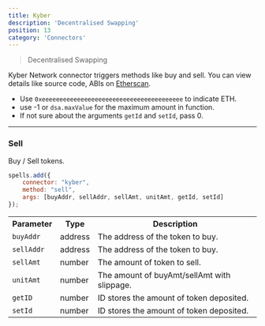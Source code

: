 ```yaml
---
title: Kyber
description: 'Decentralised Swapping'
position: 13
category: 'Connectors'
---
```

> Decentralised Swapping

Kyber Network connector triggers methods like buy and sell. You can view details like source code, ABIs on [Etherscan](https://etherscan.io/address/0x7043fc2e21865c091eeae37c38e3d82bccdf5d5c#code).

- Use `0xeeeeeeeeeeeeeeeeeeeeeeeeeeeeeeeeeeeeeeee` to indicate ETH.
- use -1 or `dsa.maxValue` for the maximum amount in function.
- If not sure about the arguments `getId` and `setId`, pass 0.

---

### Sell

Buy / Sell tokens.

```javascript
spells.add({
    connector: "kyber",
    method: "sell",
    args: [buyAddr, sellAddr, sellAmt, unitAmt, getId, setId]
});
```

<table class="table">
  <tr>
    <th>Parameter</th>
    <th>Type</th> 
    <th>Description</th>
  </tr>
  <tr>
    <td><code>buyAddr</code></td>
    <td>address</td>
    <td>The address of the token to buy.</td>
  <tr>
  <tr>
    <td><code>sellAddr</code></td>
    <td>address</td>
    <td>The address of the token to buy.</td>
  <tr>
  <tr>
    <td><code>sellAmt</code></td>
    <td>number</td>
    <td>The amount of token to sell.</td>
  <tr>
  <tr>
    <td><code>unitAmt</code></td>
    <td>number</td>
    <td>The amount of buyAmt/sellAmt with slippage.</td>
  <tr>
  <tr>
    <td><code>getID</code></td>
    <td>number</td>
    <td>ID stores the amount of token deposited.</td>
  <tr>
  <tr>
    <td><code>setId</code></td>
    <td>number</td>
    <td>ID stores the amount of token deposited.</td>
  <tr>
</table>